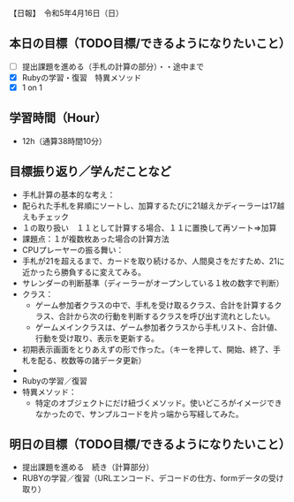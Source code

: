 【日報】　令和5年4月16日（日）
## 本日の目標（TODO目標/できるようになりたいこと）
- [ ] 提出課題を進める（手札の計算の部分）・・途中まで
- [x] Rubyの学習・復習　特異メソッド
- [x] 1 on 1

## 学習時間（Hour）
- 12h（通算38時間10分）

## 目標振り返り／学んだことなど
- 手札計算の基本的な考え：
 - 配られた手札を昇順にソートし、加算するたびに21越えかディーラーは17越えもチェック
 - １の取り扱い　１１として計算する場合、１１に置換して再ソート⇒加算
- 課題点：１が複数枚あった場合の計算方法
- CPUプレーヤーの振る舞い：
 - 手札が21を超えるまで、カードを取り続けるか、人間臭さをだすため、21に近かったら勝負するに変えてみる。
 - サレンダーの判断基準（ディーラーがオープンしている１枚の数字で判断）
- クラス：　
  - ゲーム参加者クラスの中で、手札を受け取るクラス、合計を計算するクラス、合計から次の行動を判断するクラスを呼び出す流れとしたい。
  - ゲームメインクラスは、ゲーム参加者クラスから手札リスト、合計値、行動を受け取り、表示を更新する。
- 初期表示画面をとりあえずの形で作った。（キーを押して、開始、終了、手札を配る、枚数等の諸データ更新）
- 
- Rubyの学習／復習　
- 特異メソッド：
  - 特定のオブジェクトにだけ紐づくメソッド。使いどころがイメージできなかったので、サンプルコードを片っ端から写経してみた。

## 明日の目標（TODO目標/できるようになりたいこと）
- 提出課題を進める　続き（計算部分）
- RUBYの学習／復習（URLエンコード、デコードの仕方、formデータの受け取り）
